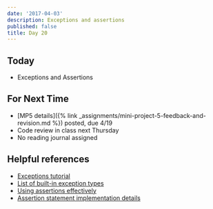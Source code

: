 ```yaml
---
date: '2017-04-03'
description: Exceptions and assertions
published: false
title: Day 20
---
```


## Today

* Exceptions and Assertions

## For Next Time

* [MP5 details]({% link _assignments/mini-project-5-feedback-and-revision.md %}) posted, due 4/19
* Code review in class next Thursday
* No reading journal assigned

## Helpful references

* [Exceptions tutorial](https://docs.python.org/2/tutorial/errors.html)
* [List of built-in exception types](https://docs.python.org/2/library/exceptions.html)
* [Using assertions effectively](https://wiki.python.org/moin/UsingAssertionsEffectively)
* [Assertion statement implementation details](https://docs.python.org/2/reference/simple_stmts.html#the-assert-statement)
